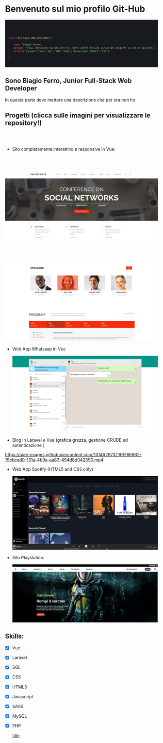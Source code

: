 # Benvenuto sul mio profilo Git-Hub


![header](images/idk.png)

## Sono Biagio Ferro, Junior Full-Stack Web Developer
In questa parte devo mettere una descrizione che per ora non ho

## Progetti (clicca sulle imagini per visualizzare le repository!)

 <br>
  <br>
   
    
- Sito completamente interattivo e responsive in Vue: 
<br>
<br>


[![midterm](images/site-1.png)](https://github.com/bia9400/proj-html-vuejs)

<br>
<br>

[![midterm](images/site-2.png)](https://github.com/bia9400/proj-html-vuejs)



- Web App Whatsaap in Vue

	 [![whatsaap](images/whatsaap.png)](https://github.com/bia9400/vue-boolzapp)


- Blog in Laravel e Vue (grafica grezza, gestione CRUDE ed autenticazione )

https://user-images.githubusercontent.com/101462973/189286962-19ebead0-131a-4b9a-aa83-494d8d042390.mp4


- Web App Spotify (HTML5 and CSS only) 

	 [![Spotify](images/spotify.png)](https://github.com/bia9400/html-css-spotifyweb)

- Sito Playstation:

	 [![Playstation](images/playstation.png)](https://github.com/bia9400/htmlcss-playstation)

	

## Skills:

- [x] Vue
- [x] Laravel
- [x] SQL
- [x] CSS
- [x] HTML5
- [x] Javascript
- [x] SASS
- [x] MySQL
- [x] PHP

	[title](https://www.example.com)
